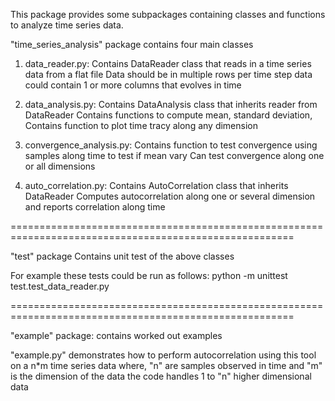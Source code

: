 This package provides some subpackages containing classes and functions to analyze time series data.

"time_series_analysis" package contains four main classes

1) data_reader.py:
Contains DataReader class that reads in a time series data from a flat file
Data should be in multiple rows per time step data could contain 1 or more columns that evolves in time

2) data_analysis.py:
Contains DataAnalysis class that inherits reader from DataReader
Contains functions to compute mean, standard deviation, 
Contains function to plot time tracy along any dimension

3) convergence_analysis.py:
Contains function to test convergence using samples along time to test if mean vary
Can test convergence along one or all dimensions

4) auto_correlation.py:
Contains AutoCorrelation class that inherits DataReader
Computes autocorrelation along one or several dimension and reports correlation along time

=======================================================================================================

"test" package 
Contains unit test of the above classes

For example these tests could be run as follows:
python -m unittest test.test_data_reader.py

=======================================================================================================

"example" package:
contains worked out examples 

"example.py" demonstrates how to perform autocorrelation using this tool on a n*m time series data
where, "n" are samples observed in time and "m" is the dimension of the data
the code handles 1 to "n" higher dimensional data